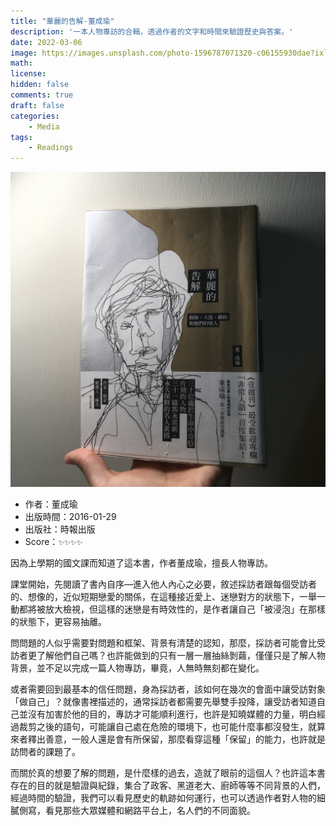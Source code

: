 ```yaml
---
title: "華麗的告解-董成瑜"
description: '一本人物專訪的合輯，透過作者的文字和時間來驗證歷史與答案。'
date: 2022-03-06
image: https://images.unsplash.com/photo-1596787071320-c06155930dae?ixlib=rb-1.2.1&ixid=MnwxMjA3fDB8MHxwaG90by1wYWdlfHx8fGVufDB8fHx8&auto=format&fit=crop&w=1074&q=80
math: 
license: 
hidden: false
comments: true
draft: false
categories:
    - Media
tags:
    - Readings
---
```

![華麗的告解-書的本體](1.jpeg)
* 作者：董成瑜
* 出版時間：2016-01-29
* 出版社：時報出版
* Score：<code>:sparkles::sparkles::sparkles::sparkles:</code>

因為上學期的國文課而知道了這本書，作者董成瑜，擅長人物專訪。

課堂開始，先閱讀了書內自序—進入他人內心之必要，敘述採訪者跟每個受訪者的、想像的，近似短期戀愛的關係，在這種接近愛上、迷戀對方的狀態下，一舉一動都將被放大檢視，但這樣的迷戀是有時效性的，是作者讓自己「被浸泡」在那樣的狀態下，更容易抽離。

問問題的人似乎需要對問題和框架、背景有清楚的認知，那麼，採訪者可能會比受訪者更了解他們自己嗎？也許能做到的只有一層一層抽絲剝繭，僅僅只是了解人物背景，並不足以完成一篇人物專訪，畢竟，人無時無刻都在變化。

或者需要回到最基本的信任問題，身為採訪者，該如何在幾次的會面中讓受訪對象「做自己」？就像書裡描述的，通常採訪者都需要先舉雙手投降，讓受訪者知道自己並沒有加害於他的目的，專訪才可能順利進行，也許是知曉媒體的力量，明白經過裁剪之後的語句，可能讓自己處在危險的環境下，也可能什麼事都沒發生，就算來者釋出善意，一般人還是會有所保留，那麼看穿這種「保留」的能力，也許就是訪問者的課題了。

而關於真的想要了解的問題，是什麼樣的過去，造就了眼前的這個人？也許這本書存在的目的就是驗證與紀錄，集合了政客、黑道老大、廚師等等不同背景的人們，經過時間的驗證，我們可以看見歷史的軌跡如何運行，也可以透過作者對人物的細膩側寫，看見那些大眾媒體和網路平台上，名人們的不同面貌。